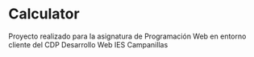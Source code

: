 # Calculator
Proyecto realizado para la asignatura de Programación Web en entorno cliente del CDP Desarrollo Web IES Campanillas
